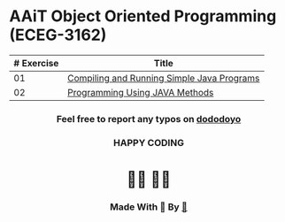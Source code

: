 # AAiT Object Oriented Programming    (ECEG-3162)

<center>

| # Exercise | <center> Title </center> |
| ----------- | ----------- |
| 01  | [Compiling and Running Simple Java Programs](./Lab_01/readMeLab1.md)|                     
| 02  | [Programming Using JAVA Methods](./Lab_02/readMeLab2.md)|                     




### Feel free to report any typos on [dododoyo](https://github.com/dododoyo)

### HAPPY CODING  
# 🧑‍💻 👨‍💻

### Made With 🖤 By  [🐬](https://github.com/dododoyo)

</center>

